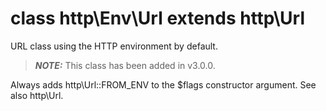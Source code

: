 # class http\Env\Url extends http\Url

URL class using the HTTP environment by default.

> ***NOTE:***
> This class has been added in v3.0.0.

Always adds http\Url::FROM_ENV to the $flags constructor argument. See also http\Url.
